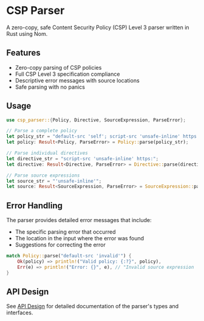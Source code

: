 # CSP Parser

A zero-copy, safe Content Security Policy (CSP) Level 3 parser written in Rust using Nom.

## Features

- Zero-copy parsing of CSP policies
- Full CSP Level 3 specification compliance
- Descriptive error messages with source locations
- Safe parsing with no panics

## Usage

```rust
use csp_parser::{Policy, Directive, SourceExpression, ParseError};

// Parse a complete policy
let policy_str = "default-src 'self'; script-src 'unsafe-inline' https:";
let policy: Result<Policy, ParseError> = Policy::parse(policy_str);

// Parse individual directives
let directive_str = "script-src 'unsafe-inline' https:";
let directive: Result<Directive, ParseError> = Directive::parse(directive_str);

// Parse source expressions
let source_str = "'unsafe-inline'";
let source: Result<SourceExpression, ParseError> = SourceExpression::parse(source_str);
```

## Error Handling

The parser provides detailed error messages that include:
- The specific parsing error that occurred
- The location in the input where the error was found
- Suggestions for correcting the error

```rust
match Policy::parse("default-src 'invalid'") {
    Ok(policy) => println!("Valid policy: {:?}", policy),
    Err(e) => println!("Error: {}", e), // "Invalid source expression 'invalid' at position 12"
}
```

## API Design

See [API Design](docs/api-design.md) for detailed documentation of the parser's types and interfaces.

